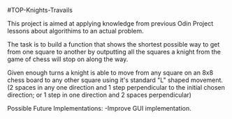 #TOP-Knights-Travails

This project is aimed at applying knowledge from previous Odin Project lessons about algorithims to an actual problem.

The task is to build a function that shows the shortest possible way to get from one square to another by outputting all the squares a knight from the game of chess will stop on along the way.

Given enough turns a knight is able to move from any square on an 8x8 chess board to any other square using it's standard "L" shaped movement. (2 spaces in any one direction and 1 step perpendicular to the initial chosen direction; or 1 step in one direction and 2 spaces perpendicular)

Possible Future Implementations:
-Improve GUI implementation.
